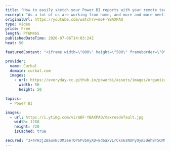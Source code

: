 ```yaml
---
title: "How to easily sketch your Power BI reports with your remote team/ customers #StayHome"
excerpt: "As a lot of us are working from home, and more and more meetings are online, how do we gather the requirements from our customers /colleagues for our power bi reports?  In this video I will show you one way to do it with tools you already have in your computer (most likely).   Unfortunately they deleted"
originalUrl: https://youtube.com/watch?v=m6F-YBAXPAQ
type: video
price: Free
length: PT6M46S
publishedDateTime: 2020-07-06T14:03:24Z
heat: 50

featuredContent: "<iframe width=\"800\" height=\"500\" frameborder=\"0\" src=\"https://www.youtube.com/embed/m6F-YBAXPAQ\" allow=\"accelerometer; autoplay; encrypted-media; gyroscope; picture-in-picture\" allowfullscreen></iframe>"

provider:
  name: Curbal
  domain: curbal.com
  images:
    - url: https://everyday-cc.github.io/powerbi/assets/images/organizations/curbal.com-50x50.jpg
      width: 50
      height: 50

topics:
  - Power BI

images:
  - url: https://i.ytimg.com/vi/m6F-YBAXPAQ/maxresdefault.jpg
    width: 1280
    height: 720
    isCached: true

secured: "3+4YH3jZBauvNJOM3eeTOP6PvbAyXD+8d6axVLrCks6sNUPyOym5Ueh8TSCMM+og5w9xH9ihENrDnk0qp4SOfKr2MtC1EuIVYzXjG7z2EvkLsdUpxyoBkSuFIBIbx2gW7Thcc0TiQUuBnLgAst3Nr/lpq+fWIz+RZv/gs3cRTQ8t2UxO87Cr4MIRv7u7mQOz+pgX+DlN3Ta2tUbB9MVLWGqZBxLoIMfEiLHUNwS3PX7ftE+gZuD8ABRcn5/E5p6Hz0IXg+j1qeGmkenZ2ePeFjoZPZ9SvC9OUBo4RHy4p2TKgmoXqJIVKY/5pvnuuMsRFBGiD2jATX85lu9429h551wUQ3HqGMsfB/+HGpSuYRUKkZHjUZ5Xm51ocaUb2wcwc3hsno3SxTNiyIsxrBuyRmFQdYdsl1NUVy7rsaw+/9Y=;0oBy/Vjg+9+WoJbXBcyS6Q=="
---
```


